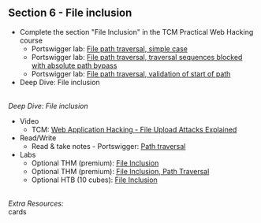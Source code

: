 ## **Section 6 - File inclusion** <br>
- Complete the section "File Inclusion" in the TCM Practical Web Hacking course
   - Portswigger lab: <a href="https://portswigger.net/web-security/file-path-traversal/lab-simple">File path traversal, simple case</a>
   - Portswigger lab: <a href="https://portswigger.net/web-security/file-path-traversal/lab-absolute-path-bypass">File path traversal, traversal sequences blocked with absolute path bypass</a>
   - Portswigger lab: <a href="https://portswigger.net/web-security/file-path-traversal/lab-validate-start-of-path">File path traversal, validation of start of path</a>
- Deep Dive: File inclusion
<br><br>

*Deep Dive: File inclusion*
- Video
   - TCM: <a href="https://www.youtube.com/watch?v=YAFVGQ-lBoM">Web Application Hacking - File Upload Attacks Explained</a>
- Read/Write
   - Read & take notes - Portswigger: <a href="https://portswigger.net/web-security/file-path-traversal">Path traversal</a>
- Labs
   - Optional THM (premium): <a href="https://tryhackme.com/r/room/fileinc">File Inclusion</a>
   - Optional THM (premium): <a href="https://tryhackme.com/r/room/filepathtraversal">File Inclusion, Path Traversal</a>
   - Optional HTB (10 cubes): <a href="https://academy.hackthebox.com/module/details/23">File Inclusion</a>
<br><br>

*Extra Resources:* <br>
cards

